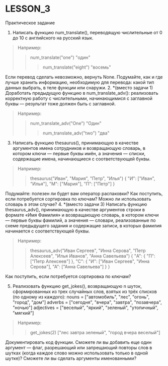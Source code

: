 # LESSON_3

Практическое задание

1. Написать функцию num_translate(), переводящую числительные от 0 до 10 c английского на русский язык. 
> Например:
>> num_translate("one")
"один"
>>> num_translate("eight")
"восемь"

Если перевод сделать невозможно, вернуть None. Подумайте, как и где лучше хранить информацию, необходимую для перевода: какой тип данных выбрать, в теле функции или снаружи.
2. *(вместо задачи 1) Доработать предыдущую функцию в num_translate_adv(): реализовать корректную работу с числительными, начинающимися с заглавной буквы — результат тоже должен быть с заглавной. 
>Например:
>> num_translate_adv("One")
"Один"
>>> num_translate_adv("two")
"два"


3. Написать функцию thesaurus(), принимающую в качестве аргументов имена сотрудников и возвращающую словарь, в котором ключи — первые буквы имён, а значения — списки, содержащие имена, начинающиеся с соответствующей буквы. 
>Например:
>> thesaurus("Иван", "Мария", "Петр", "Илья")
{
    "И": ["Иван", "Илья"], 
    "М": ["Мария"], "П": ["Петр"]
}


Подумайте: полезен ли будет вам оператор распаковки? Как поступить, если потребуется сортировка по ключам? Можно ли использовать словарь в этом случае?
4. *(вместо задачи 3) Написать функцию thesaurus_adv(), принимающую в качестве аргументов строки в формате «Имя Фамилия» и возвращающую словарь, в котором ключи — первые буквы фамилий, а значения — словари, реализованные по схеме предыдущего задания и содержащие записи, в которых фамилия начинается с соответствующей буквы. 
>Например:
>> thesaurus_adv("Иван Сергеев", "Инна Серова", "Петр Алексеев", "Илья Иванов", "Анна Савельева")
{
    "А": {
        "П": ["Петр Алексеев"]
    }, 
    "С": {
        "И": ["Иван Сергеев", "Инна Серова"], 
        "А": ["Анна Савельева"]
    }
}

Как поступить, если потребуется сортировка по ключам?


5. Реализовать функцию get_jokes(), возвращающую n шуток, сформированных из трех случайных слов, взятых из трёх списков (по одному из каждого):
nouns = ["автомобиль", "лес", "огонь", "город", "дом"]
adverbs = ["сегодня", "вчера", "завтра", "позавчера", "ночью"]
adjectives = ["веселый", "яркий", "зеленый", "утопичный", "мягкий"]

>Например:
>> get_jokes(2)
["лес завтра зеленый", "город вчера веселый"]


Документировать код функции.
Сможете ли вы добавить еще один аргумент — флаг, разрешающий или запрещающий повторы слов в шутках (когда каждое слово можно использовать только в одной шутке)? Сможете ли вы сделать аргументы именованными?
